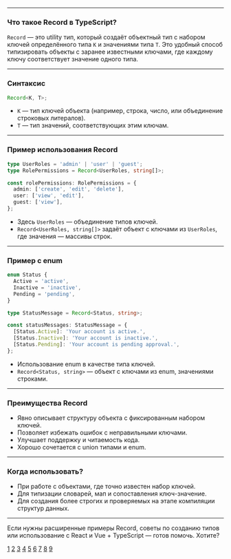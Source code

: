 
---

### Что такое Record в TypeScript?

`Record` — это utility тип, который создаёт объектный тип с набором ключей определённого типа `K` и значениями типа `T`. Это удобный способ типизировать объекты с заранее известными ключами, где каждому ключу соответствует значение одного типа.

---

### Синтаксис

```typescript
Record<K, T>;
```

- `K` — тип ключей объекта (например, строка, число, или объединение строковых литералов).
- `T` — тип значений, соответствующих этим ключам.

---

### Пример использования Record

```typescript
type UserRoles = 'admin' | 'user' | 'guest';
type RolePermissions = Record<UserRoles, string[]>;

const rolePermissions: RolePermissions = {
  admin: ['create', 'edit', 'delete'],
  user: ['view', 'edit'],
  guest: ['view'],
};
```

- Здесь `UserRoles` — объединение типов ключей.
- `Record<UserRoles, string[]>` задаёт объект с ключами из `UserRoles`, где значения — массивы строк.

---

### Пример с enum

```typescript
enum Status {
  Active = 'active',
  Inactive = 'inactive',
  Pending = 'pending',
}

type StatusMessage = Record<Status, string>;

const statusMessages: StatusMessage = {
  [Status.Active]: 'Your account is active.',
  [Status.Inactive]: 'Your account is inactive.',
  [Status.Pending]: 'Your account is pending approval.',
};
```

- Использование enum в качестве типа ключей.
- `Record<Status, string>` — объект с ключами из enum, значениями строками.

---

### Преимущества Record

- Явно описывает структуру объекта с фиксированным набором ключей.
- Позволяет избежать ошибок с неправильными ключами.
- Улучшает поддержку и читаемость кода.
- Хорошо сочетается с union типами и enum.

---

### Когда использовать?

- При работе с объектами, где точно известен набор ключей.
- Для типизации словарей, мап и сопоставления ключ-значение.
- Для создания более строгих и проверяемых на этапе компиляции структур данных.

---

Если нужны расширенные примеры Record, советы по созданию типов или использование с React и Vue + TypeScript — готов помочь. Хотите?

[1](https://www.typescriptlang.org/docs/handbook/utility-types.html)
[2](https://refine.dev/blog/typescript-record-type/)
[3](https://graphite.dev/guides/typescript-record-utility-type)
[4](https://blog.logrocket.com/typescript-record-types/)
[5](https://www.thesoftwarelounge.com/typescript-record-type-guide/)
[6](https://mimo.org/glossary/typescript/record-type)
[7](https://www.geeksforgeeks.org/typescript/what-is-the-record-type-in-typescript/)
[8](https://geshan.com.np/blog/2022/12/typescript-record/)
[9](https://stackoverflow.com/questions/51936369/what-is-the-record-type)
